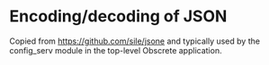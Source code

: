 # Encoding/decoding of JSON

Copied from https://github.com/sile/jsone and typically used by the
config_serv module in the top-level Obscrete application.

